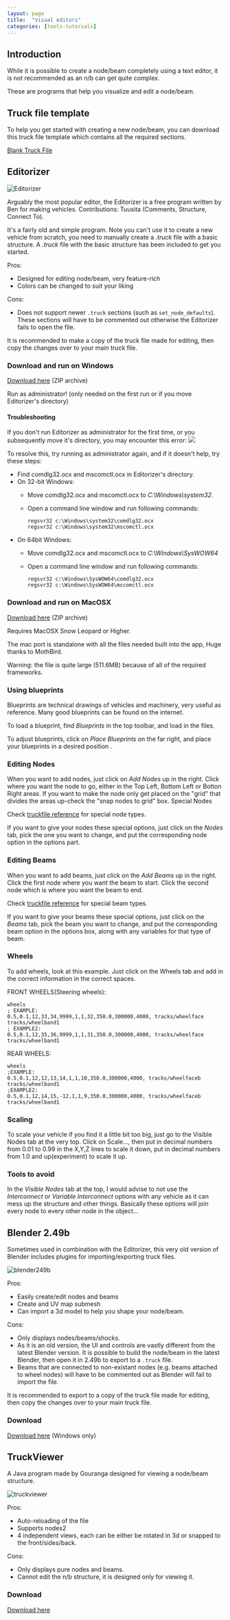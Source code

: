 ```yaml
---
layout: page
title:  "Visual editors"
categories: [tools-tutorials]
---
```




## Introduction

While it is possible to create a node/beam completely using a text editor, it is not recommended as an n/b can get quite complex.

These are programs that help you visualize and edit a node/beam.

## Truck file template

To help you get started with creating a new node/beam, you can download this truck file template which contains all the required sections.

[Blank Truck File](https://forum.rigsofrods.org/threads/blank-truck-file.8/)

## Editorizer

![Editorizer](/images/editorizer.png)


Arguably the most popular editor, the Editorizer is a free program written by Ben for making vehicles. Contributions: Tuusita (Comments, Structure, Connect To).

It's a fairly old and simple program. Note you can't use it to create a new vehicle from scratch, you need to manually create a _.truck_ file with a basic structure. A  _.truck_ file with the basic structure has been included to get you started.

Pros:
- Designed for editing node/beam, very feature-rich
- Colors can be changed to suit your liking

Cons:
- Does not support newer `.truck` sections (such as `set_node_defaults`). These sections will have to be commented out otherwise the Editorizer fails to open the file.

It is recommended to make a copy of the truck file made for editing, then copy the changes over to your main truck file.

### Download and run on Windows

[Download here](https://forum.rigsofrods.org/downloads.php?do=file&id=486) (ZIP archive)

Run as administrator! (only needed on the first run or if you move Editorizer's directory)

#### Troubleshooting

If you don't run Editorizer as administrator for the first time, or you subsequently move it's directory, you may encounter this error:
![](/images/editorizer-error-comdlg32ocx.jpeg)

To resolve this, try running as administrator again, and if it doesn't help, try these steps:

-   Find comdlg32.ocx and mscomctl.ocx in Editorizer's directory.
-   On 32-bit Windows:
    -   Move comdlg32.ocx and mscomctl.ocx to _C:\\Windows\\system32_.
    -   Open a command line window and run following commands:

        ```
        regsvr32 c:\Windows\system32\comdlg32.ocx
        regsvr32 c:\Windows\system32\mscomctl.ocx
        ```
-   On 64bit Windows:
    -   Move comdlg32.ocx and mscomctl.ocx to _C:\\Windows\\SysWOW64_
    -   Open a command line window and run following commands:

        ```
        regsvr32 c:\Windows\SysWOW64\comdlg32.ocx
        regsvr32 c:\Windows\SysWOW64\mscomctl.ocx
        ```

### Download and run on MacOSX

[Download here](http://www.mediafire.com/download/ji2edf2ng4rcy9b/MAC%20RoR%20Editorizer.zip) (ZIP archive)

Requires MacOSX Snow Leopard or Higher.

The mac port is standalone with all the files needed built into the app, Huge thanks to MothBird.

Warning: the file is quite large (511.6MB) because of all of the required frameworks.


### Using blueprints

Blueprints are technical drawings of vehicles and machinery, very useful as reference. Many good blueprints can be found on the internet.

To load a blueprint, find _Blueprints_ in the top toolbar, and load in the files.

To adjust blueprints, click on _Place Blueprints_ on the far right, and place your blueprints in a desired position .

### Editing Nodes

When you want to add nodes, just click on _Add Nodes_ up in the right. Click where you want the node to go, either in the Top Left, Bottom Left or Botton Right areas. If you want to make the node only get placed on the "grid" that divides the areas up-check the "snap nodes to grid" box.
Special Nodes

Check [truckfile reference](technical/fileformat-truck) for special node types.

If you want to give your nodes these special options, just click on the _Nodes_ tab, pick the one you want to change, and put the corresponding node option in the options part.

### Editing Beams

When you want to add beams, just click on the _Add Beams_ up in the right. Click the first node where you want the beam to start. Click the second node which is where you want the beam to end.

Check [truckfile reference](technical/fileformat-truck) for special beam types.

If you want to give your beams these special options, just click on the _Beams_ tab, pick the beam you want to change, and put the corresponding beam option in the options box, along with any variables for that type of beam.

### Wheels

To add wheels, look at this example. Just click on the Wheels tab and add in the correct information in the correct spaces.

FRONT WHEELS(Steering wheels):

```
wheels
; EXAMPLE:
0.5,0.1,12,33,34,9999,1,1,32,350.0,300000,4000, tracks/wheelface tracks/wheelband1
; EXAMPLE2:
0.5,0.1,12,35,36,9999,1,1,31,350.0,300000,4000, tracks/wheelface tracks/wheelband1
```

REAR WHEELS:

```
wheels
;EXAMPLE:
0.5,0.1,12,12,13,14,1,1,10,350.0,300000,4000, tracks/wheelfaceb tracks/wheelband1
;EXAMPLE2:
0.5,0.1,12,14,15,-12,1,1,9,350.0,300000,4000, tracks/wheelfaceb tracks/wheelband1
```

### Scaling

To scale your vehicle if you find it a little bit too big, just go to the Visible Nodes tab at the very top. Click on Scale..., then put in decimal numbers from 0.01 to 0.99 in the X,Y,Z lines to scale it down, put in decimal numbers from 1.0 and up(experiment) to scale it up.

### Tools to avoid

In the _Visible Nodes_ tab at the top, I would advise to not use the _Interconnect_ or _Variable Interconnect_ options with any vehicle as it can mess up the structure and other things. Basically these options will join every node to every other node in the object...

## Blender 2.49b

Sometimes used in combination with the Editorizer, this very old version of Blender includes plugins for importing/exporting truck files.

![blender249b](/images/blender_249b.png)

Pros:
- Easily create/edit nodes and beams
- Create and UV map submesh
- Can import a 3d model to help you shape your node/beam.

Cons:
- Only displays nodes/beams/shocks.
- As it is an old version, the UI and controls are vastly different from the latest Blender version. It is possible to build the node/beam in the latest Blender, then open it in 2.49b to export to a `.truck` file.
- Beams that are connected to non-existant nodes (e.g. beams attached to wheel nodes) will have to be commented out as Blender will fail to import the file.

It is recommended to export to a copy of the truck file made for editing, then copy the changes over to your main truck file.

### Download

[Download here](https://forum.rigsofrods.org/downloads.php?do=file&id=180) (Windows only)

## TruckViewer

A Java program made by Gouranga designed for viewing a node/beam structure.

![truckviewer](/images/truckviewer.png)

Pros:
- Auto-reloading of the file
- Supports nodes2
- 4 independent views, each can be either be rotated in 3d or snapped to the front/sides/back.

Cons:
- Only displays pure nodes and beams.
- Cannot edit the n/b structure, it is designed only for viewing it.

### Download

[Download here](https://forum.rigsofrods.org/downloads.php?do=file&id=487)
